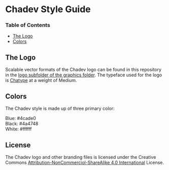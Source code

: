 # Chadev Style Guide #

### Table of Contents ###

* [The Logo](#the-logo)
* [Colors](#colors)

## The Logo ##

Scalable vector formats of the Chadev logo can be found in this repository in the [logo subfolder of the graphics folder](https://github.com/chadev/style-guide/tree/master/Graphics/Logo). The typeface used for the logo is [Chatype](http://chatype.com) at a weight of Medium.

## Colors ##

The Chadev style is made up of three primary color:

  Blue:  #4cade0 <br />
  Black: #4a4748 <br />
  White: #ffffff

## License ##

The Chadev logo and other branding files is licensed under the Creative Commons
[Attribution-NonCommerciol-ShareAlike 4.0
International](http://creativecommons.org/licenses/by-nc-sa/4.0/) License.
